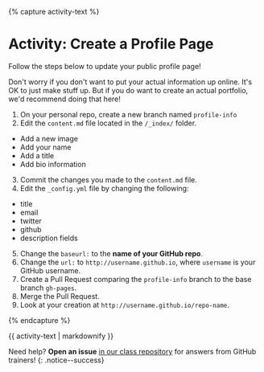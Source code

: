{% capture activity-text %}
# Activity: Create a Profile Page

Follow the steps below to update your public profile page!

Don't worry if you don't want to put your actual information up online. It's OK to just make stuff up. But if you do want to create an actual portfolio, we'd recommend doing that here!

1. On your personal repo, create a new branch named `profile-info`
2. Edit the `content.md` file located in the `/_index/` folder.
 - Add a new image
 - Add your name
 - Add a title
 - Add bio information
3. Commit the changes you made to the `content.md` file.
4. Edit the `_config.yml` file by changing the following:
  - title
  - email
  - twitter
  - github
  - description fields
5. Change the `baseurl:` to the **name of your GitHub repo**.
6. Change the `url:` to `http://username.github.io`, where `username` is your GitHub username.
7. Create a Pull Request comparing the `profile-info` branch to the base branch `gh-pages`.
8. Merge the Pull Request.
9. Look at your creation at `http://username.github.io/repo-name`.

{% endcapture %}

<div class="notice--warning">
  {{ activity-text | markdownify }}
</div>

Need help? **Open an issue** [in our class repository](https://github.com/githubschool/on-demand-github-pages/issues/new) for answers from GitHub trainers!
{: .notice--success}
